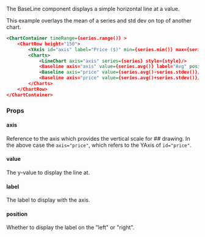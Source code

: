 
The BaseLine component displays a simple horizontal line at a value.

This example overlays the mean of a series and std dev on top of another chart.

```xml
<ChartContainer timeRange={series.range()} >
    <ChartRow height="150">
        <YAxis id="axis" label="Price ($)" min={series.min()} max={series.max()} width="60" format="$,.2f"/>
        <Charts>
            <LineChart axis="axis" series={series} style={style}/>
            <Baseline axis="axis" value={series.avg()} label="Avg" position="right"/>
            <Baseline axis="price" value={series.avg()-series.stdev()}/>
            <Baseline axis="price" value={series.avg()+series.stdev()}/>
        </Charts>
    </ChartRow>
</ChartContainer>

```

### Props

#### axis

Reference to the axis which provides the vertical scale for ## drawing. In the above case the `axis="price"`, which refers to the YAxis of `id="price"`.

#### value

The y-value to display the line at.

#### label

The label to display with the axis.

#### position

Whether to display the label on the "left" or "right".


